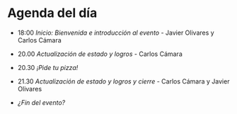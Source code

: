 # Agenda del día

* 18:00 *Inicio: Bienvenida e introducción al evento* - Javier Olivares y Carlos Cámara

* 20.00 *Actualización de estado y logros* - Carlos Cámara

* 20.30 *¡Pide tu pizza!*

* 21.30 *Actualización de estado y logros y cierre* - Carlos Cámara y Javier Olivares

* *¿Fin del evento?*
